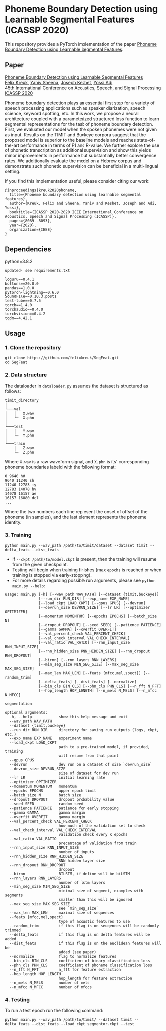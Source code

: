 # Phoneme Boundary Detection using Learnable Segmental Features (ICASSP 2020)

This repository provides a PyTorch implementation of the paper [Phoneme Boundary Detection using Learnable Segmental Features](https://arxiv.org/pdf/2002.04992.pdf).

## Paper
[Phoneme Boundary Detection using Learnable Segmental Features](https://arxiv.org/pdf/2002.04992.pdf)
</br>
[Felix Kreuk](https://scholar.google.co.il/citations?user=UiERcYsAAAAJ&hl=en), [Yaniv Sheena](https://dblp.org/pers/s/Sheena:Yaniv.html), [Joseph Keshet](http://u.cs.biu.ac.il/~jkeshet/), [Yossi Adi](https://scholar.google.co.il/citations?user=4W-HuYYAAAAJ&hl=en)
</br>
45th International Conference on Acoustics, Speech, and Signal Processing [ICASSP 2020](https://2020.ieeeicassp.org/)

Phoneme boundary detection plays an essential first step for a variety of speech processing applications such as speaker diarization, speech science, keyword spotting, etc. In this work, we propose a neural architecture coupled with a parameterized structured loss function to learn segmental representations for the task of phoneme boundary detection. First, we evaluated our model when the spoken phonemes were not given as input. Results on the TIMIT and Buckeye corpora suggest that the proposed model is superior to the baseline models and reaches state-of-the-art performance in terms of F1 and R-value. We further explore the use of phonetic transcription as additional supervision and show this yields minor improvements in performance but substantially better convergence rates. We additionally evaluate the model on a Hebrew corpus and demonstrate such phonetic supervision can be beneficial in a multi-lingual setting.

If you find this implementation useful, please consider citing our work:
```
@inproceedings{kreuk2020phoneme,
  title={Phoneme boundary detection using learnable segmental features},
  author={Kreuk, Felix and Sheena, Yaniv and Keshet, Joseph and Adi, Yossi},
  booktitle={ICASSP 2020-2020 IEEE International Conference on Acoustics, Speech and Signal Processing (ICASSP)},
  pages={8089--8093},
  year={2020},
  organization={IEEE}
}
```

## Dependencies
python=3.8.2
``` 
updated- see requirements.txt

loguru==0.4.1
boltons==20.0.0
pandas==1.0.0
pytorch-lightning==0.6.0
SoundFile==0.10.3.post1
test-tube==0.7.5
torch==1.4.0
torchaudio==0.4.0
torchvision==0.4.2
tqdm==4.42.1
```

## Usage

### 1. Clone the repository
```
git clone https://github.com/felixkreuk/SegFeat.git
cd SegFeat
```

### 2. Data structure
The dataloader in `dataloader.py` assumes the dataset is structured as follows:
```
timit_directory
│
└───val
│   │   X.wav
│   └─  X.phn
│
└───test
│   │   Y.wav
│   └─  Y.phn
│
└───train
    │   Z.wav
    └─  Z.phn
```

Where `X.wav` is a raw waveform signal, and `X.phn` is its' corresponding phoneme boundaries labeld with the following format:
```
0 9640 h#
9640 11240 sh
11240 12783 iy
12783 14078 hv
14078 16157 ae
16157 16880 dcl
...
```
Where the two numbers each line represent the onset of offset of the phoneme (in samples), and the last element represents the phoneme identity.

### 3. Training
```
python main.py --wav_path /path/to/timit/dataset --dataset timit --delta_feats --dist_feats
```
* If `--ckpt /path/to/model.ckpt` is present, then the training will resume from the given checkpoint.
* Testing will begin when training finishes (max `epochs` is reached or when training is stopped via early-stopping).
* For more details regarding possible run arguments, please see `python main.py --help`:
```
usage: main.py [-h] [--wav_path WAV_PATH] [--dataset {timit,buckeye}]
               [--run_dir RUN_DIR] [--exp_name EXP_NAME]
               [--load_ckpt LOAD_CKPT] [--gpus GPUS] [--devrun]
               [--devrun_size DEVRUN_SIZE] [--lr LR] [--optimizer OPTIMIZER]
               [--momentum MOMENTUM] [--epochs EPOCHS] [--batch_size N]
               [--dropout DROPOUT] [--seed SEED] [--patience PATIENCE]
               [--gamma GAMMA] [--overfit OVERFIT]
               [--val_percent_check VAL_PERCENT_CHECK]
               [--val_check_interval VAL_CHECK_INTERVAL]
               [--val_ratio VAL_RATIO] [--rnn_input_size RNN_INPUT_SIZE]
               [--rnn_hidden_size RNN_HIDDEN_SIZE] [--rnn_dropout RNN_DROPOUT]
               [--birnn] [--rnn_layers RNN_LAYERS]
               [--min_seg_size MIN_SEG_SIZE] [--max_seg_size MAX_SEG_SIZE]
               [--max_len MAX_LEN] [--feats {mfcc,mel,spect}] [--random_trim]
               [--delta_feats] [--dist_feats] [--normalize]
               [--bin_cls BIN_CLS] [--phn_cls PHN_CLS] [--n_fft N_FFT]
               [--hop_length HOP_LENGTH] [--n_mels N_MELS] [--n_mfcc N_MFCC]

segmentation

optional arguments:
  -h, --help            show this help message and exit
  --wav_path WAV_PATH
  --dataset {timit,buckeye}
  --run_dir RUN_DIR     directory for saving run outputs (logs, ckpt, etc.)
  --exp_name EXP_NAME   experiment name
  --load_ckpt LOAD_CKPT
                        path to a pre-trained model, if provided, training
                        will resume from that point
  --gpus GPUS
  --devrun              dev run on a dataset of size `devrun_size`
  --devrun_size DEVRUN_SIZE
                        size of dataset for dev run
  --lr LR               initial learning rate
  --optimizer OPTIMIZER
  --momentum MOMENTUM   momentum
  --epochs EPOCHS       upper epoch limit
  --batch_size N        batch size
  --dropout DROPOUT     dropout probability value
  --seed SEED           random seed
  --patience PATIENCE   patience for early stopping
  --gamma GAMMA         gamma margin
  --overfit OVERFIT     gamma margin
  --val_percent_check VAL_PERCENT_CHECK
                        how much of the validation set to check
  --val_check_interval VAL_CHECK_INTERVAL
                        validation check every K epochs
  --val_ratio VAL_RATIO
                        precentage of validation from train
  --rnn_input_size RNN_INPUT_SIZE
                        number of inputs
  --rnn_hidden_size RNN_HIDDEN_SIZE
                        RNN hidden layer size
  --rnn_dropout RNN_DROPOUT
                        dropout
  --birnn               BILSTM, if define will be biLSTM
  --rnn_layers RNN_LAYERS
                        number of lstm layers
  --min_seg_size MIN_SEG_SIZE
                        minimal size of segment, examples with segments
                        smaller than this will be ignored
  --max_seg_size MAX_SEG_SIZE
                        see `min_seg_size`
  --max_len MAX_LEN     maximal size of sequences
  --feats {mfcc,mel,spect}
                        type of acoustic features to use
  --random_trim         if this flag is on seuqences will be randomly trimmed
  --delta_feats         if this flag is on delta features will be added
  --dist_feats          if this flag is on the euclidean features will be
                        added (see paper)
  --normalize           flag to normalize features
  --bin_cls BIN_CLS     coefficient of binary classification loss
  --phn_cls PHN_CLS     coefficient of phoneme classification loss
  --n_fft N_FFT         n_fft for feature extraction
  --hop_length HOP_LENGTH
                        hop_length for feature extraction
  --n_mels N_MELS       number of mels
  --n_mfcc N_MFCC       number of mfccs
```

### 4. Testing
To run a test epoch run the following command:
```
python main.py --wav_path /path/to/timit/ --dataset timit --delta_feats --dist_feats --load_ckpt segmentor.ckpt --test
```
